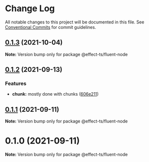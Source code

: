 # Change Log

All notable changes to this project will be documented in this file.
See [Conventional Commits](https://conventionalcommits.org) for commit guidelines.

## [0.1.3](https://github.com/Effect-TS/fluent/compare/@effect-ts/fluent-node@0.1.2...@effect-ts/fluent-node@0.1.3) (2021-10-04)

**Note:** Version bump only for package @effect-ts/fluent-node





## [0.1.2](https://github.com/Effect-TS/fluent/compare/@effect-ts/fluent-node@0.1.1...@effect-ts/fluent-node@0.1.2) (2021-09-13)


### Features

* **chunk:** mostly done with chunks ([606e211](https://github.com/Effect-TS/fluent/commit/606e211696be782851e5ea30e153c1e87dcf60fc))





## [0.1.1](https://github.com/Effect-TS/fluent/compare/@effect-ts/fluent-node@0.1.0...@effect-ts/fluent-node@0.1.1) (2021-09-11)

**Note:** Version bump only for package @effect-ts/fluent-node





# 0.1.0 (2021-09-11)

**Note:** Version bump only for package @effect-ts/fluent-node
